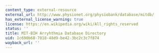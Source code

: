 ```yaml
---
content_type: external-resource
external_url: http://www.physionet.org/physiobank/database/mitdb/
has_external_license_warning: true
license: https://en.wikipedia.org/wiki/All_rights_reserved
status: ''
title: MIT-BIH Arryhthmia Database Directory
uid: 1c690b68-7018-48d9-be42-3bc2c3c7f874
wayback_url: ''
---
```

